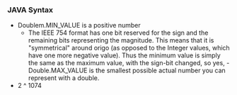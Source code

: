 ### JAVA Syntax
 - Doublem.MIN_VALUE is a positive number
   - The IEEE 754 format has one bit reserved for the sign and the remaining bits representing the magnitude. This means that it is "symmetrical" around origo (as opposed to the Integer values, which have one more negative value). Thus the minimum value is simply the same as the maximum value, with the sign-bit changed, so yes, -Double.MAX_VALUE is the smallest possible actual number you can represent with a double.
 - 2 ^ 1074